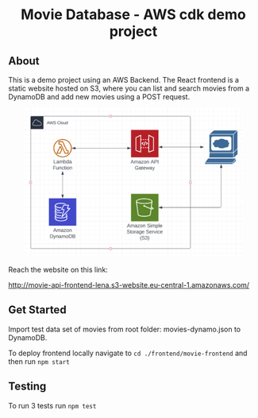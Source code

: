 <h1 align="center">Movie Database - AWS cdk demo project</h1>

## About

This is a demo project using an AWS Backend.
The React frontend is a static website hosted on S3, where you can list and search movies from a DynamoDB and add new movies using a POST request.

<p align="center">
  <img 
  src="./img/lucid_chart.PNG"
  raw=true 
  style="height:300px"
  />
</p>

Reach the website on this link:

http://movie-api-frontend-lena.s3-website.eu-central-1.amazonaws.com/

## Get Started
Import test data set of movies from root folder: movies-dynamo.json to DynamoDB.

To deploy frontend locally navigate to ```cd ./frontend/movie-frontend```
and then run ```npm start```

## Testing

To run 3 tests run ```npm test```